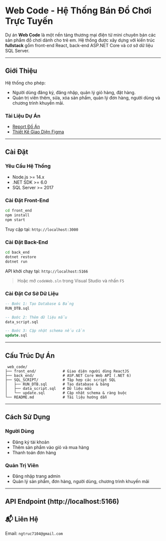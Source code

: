 #  Web Code - Hệ Thống Bán Đồ Chơi Trực Tuyến

Dự án **Web Code** là một nền tảng thương mại điện tử mini chuyên bán các sản phẩm đồ chơi dành cho trẻ em. Hệ thống được xây dựng với kiến trúc **fullstack** gồm front-end React, back-end ASP.NET Core và cơ sở dữ liệu SQL Server.

---

## Giới Thiệu

Hệ thống cho phép:
- Người dùng đăng ký, đăng nhập, quản lý giỏ hàng, đặt hàng.
- Quản trị viên thêm, sửa, xóa sản phẩm, quản lý đơn hàng, người dùng và chương trình khuyến mãi.

###  Tài Liệu Dự Án

-  [Report Đồ Án](https://drive.google.com/file/d/1bpE3fy2Fh4wzEoMXDAe_2M0LSuJs5WMe/view?usp=sharing)
-  [Thiết Kế Giao Diện Figma](https://www.figma.com/design/TSmxiPzNUSbEt82IpW4CmH/TOY-STORE-_-NH%C3%93M-3?node-id=37-16004&t=nwzXvvep5ppsbMsj-1)

---

##  Cài Đặt

###  Yêu Cầu Hệ Thống

- Node.js >= 14.x
- .NET SDK >= 6.0
- SQL Server >= 2017

###  Cài Đặt Front-End

```bash
cd front_end
npm install
npm start
```
Truy cập tại: `http://localhost:3000`

###  Cài Đặt Back-End

```bash
cd back_end
dotnet restore
dotnet run
```
API khởi chạy tại: `http://localhost:5166`

> Hoặc mở `codeWeb.sln` trong Visual Studio và nhấn `F5`

###  Cài Đặt Cơ Sở Dữ Liệu

```sql
-- Bước 1: Tạo Database & Bảng
RUN_DTB.sql

-- Bước 2: Thêm dữ liệu mẫu
data_script.sql

-- Bước 3: Cập nhật schema nếu cần
update.sql
```

---

##  Cấu Trúc Dự Án

```
 web_code/
├── front_end/            # Giao diện người dùng ReactJS
├── back_end/             # ASP.NET Core Web API (.NET 6)
├── SQL_SCRIPT/           # Tập hợp các script SQL
│   ├── RUN_DTB.sql       # Tạo database & bảng
│   ├── data_script.sql   # Dữ liệu mẫu
│   └── update.sql        # Cập nhật schema & ràng buộc
└── README.md             # Tài liệu hướng dẫn
```

---

##  Cách Sử Dụng

###  Người Dùng
- Đăng ký tài khoản
- Thêm sản phẩm vào giỏ và mua hàng
- Thanh toán đơn hàng

###  Quản Trị Viên
- Đăng nhập trang admin
- Quản lý sản phẩm, đơn hàng, người dùng, chương trình khuyến mãi

---

##  API Endpoint (http://localhost:5166)

## 📬 Liên Hệ

 Email: `ngtruc7104@gmail.com`  





